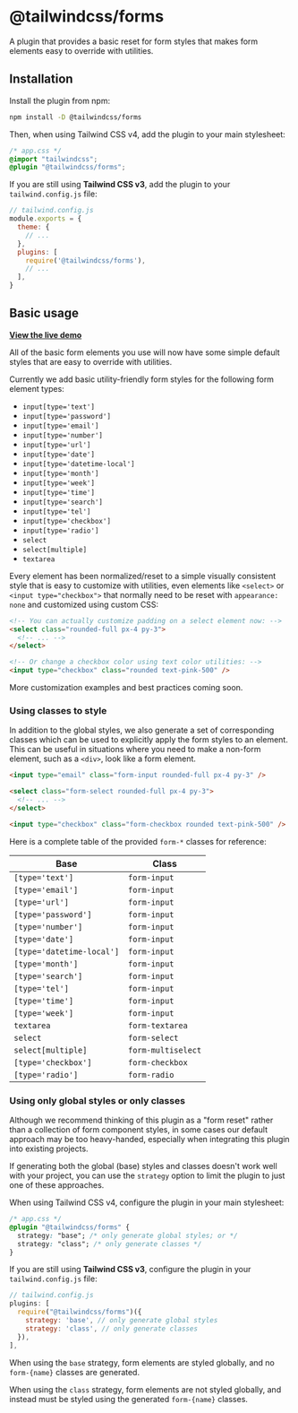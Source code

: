 # @tailwindcss/forms

A plugin that provides a basic reset for form styles that makes form elements easy to override with utilities.

## Installation

Install the plugin from npm:

```sh
npm install -D @tailwindcss/forms
```

Then, when using Tailwind CSS v4, add the plugin to your main stylesheet:

```css
/* app.css */
@import "tailwindcss";
@plugin "@tailwindcss/forms";
```

If you are still using **Tailwind CSS v3**, add the plugin to your `tailwind.config.js` file:

```js
// tailwind.config.js
module.exports = {
  theme: {
    // ...
  },
  plugins: [
    require('@tailwindcss/forms'),
    // ...
  ],
}
```

## Basic usage

[**View the live demo**](https://tailwindcss-forms.vercel.app/)

All of the basic form elements you use will now have some simple default styles that are easy to override with utilities.

Currently we add basic utility-friendly form styles for the following form element types:

- `input[type='text']`
- `input[type='password']`
- `input[type='email']`
- `input[type='number']`
- `input[type='url']`
- `input[type='date']`
- `input[type='datetime-local']`
- `input[type='month']`
- `input[type='week']`
- `input[type='time']`
- `input[type='search']`
- `input[type='tel']`
- `input[type='checkbox']`
- `input[type='radio']`
- `select`
- `select[multiple]`
- `textarea`

Every element has been normalized/reset to a simple visually consistent style that is easy to customize with utilities, even elements like `<select>` or `<input type="checkbox">` that normally need to be reset with `appearance: none` and customized using custom CSS:

```html
<!-- You can actually customize padding on a select element now: -->
<select class="rounded-full px-4 py-3">
  <!-- ... -->
</select>

<!-- Or change a checkbox color using text color utilities: -->
<input type="checkbox" class="rounded text-pink-500" />
```

More customization examples and best practices coming soon.

### Using classes to style

In addition to the global styles, we also generate a set of corresponding classes which can be used to explicitly apply the form styles to an element. This can be useful in situations where you need to make a non-form element, such as a `<div>`, look like a form element.

```html
<input type="email" class="form-input rounded-full px-4 py-3" />

<select class="form-select rounded-full px-4 py-3">
  <!-- ... -->
</select>

<input type="checkbox" class="form-checkbox rounded text-pink-500" />
```

Here is a complete table of the provided `form-*` classes for reference:

| Base                      | Class              |
| ------------------------- | ------------------ |
| `[type='text']`           | `form-input`       |
| `[type='email']`          | `form-input`       |
| `[type='url']`            | `form-input`       |
| `[type='password']`       | `form-input`       |
| `[type='number']`         | `form-input`       |
| `[type='date']`           | `form-input`       |
| `[type='datetime-local']` | `form-input`       |
| `[type='month']`          | `form-input`       |
| `[type='search']`         | `form-input`       |
| `[type='tel']`            | `form-input`       |
| `[type='time']`           | `form-input`       |
| `[type='week']`           | `form-input`       |
| `textarea`                | `form-textarea`    |
| `select`                  | `form-select`      |
| `select[multiple]`        | `form-multiselect` |
| `[type='checkbox']`       | `form-checkbox`    |
| `[type='radio']`          | `form-radio`       |

### Using only global styles or only classes

Although we recommend thinking of this plugin as a "form reset" rather than a collection of form component styles, in some cases our default approach may be too heavy-handed, especially when integrating this plugin into existing projects.

If generating both the global (base) styles and classes doesn't work well with your project, you can use the `strategy` option to limit the plugin to just one of these approaches.

When using Tailwind CSS v4, configure the plugin in your main stylesheet:

```css
/* app.css */
@plugin "@tailwindcss/forms" {
  strategy: "base"; /* only generate global styles; or */
  strategy: "class"; /* only generate classes */
}
```

If you are still using **Tailwind CSS v3**, configure the plugin in your `tailwind.config.js` file:

```js
// tailwind.config.js
plugins: [
  require("@tailwindcss/forms")({
    strategy: 'base', // only generate global styles
    strategy: 'class', // only generate classes
  }),
],
```

When using the `base` strategy, form elements are styled globally, and no `form-{name}` classes are generated.

When using the `class` strategy, form elements are not styled globally, and instead must be styled using the generated `form-{name}` classes.
